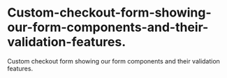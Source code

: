 # Custom-checkout-form-showing-our-form-components-and-their-validation-features.
Custom checkout form showing our form components and their validation features.
